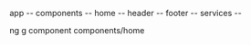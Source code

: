 app
    -- components
            -- home
            -- header
            -- footer
    -- services
            --

ng g component components/home